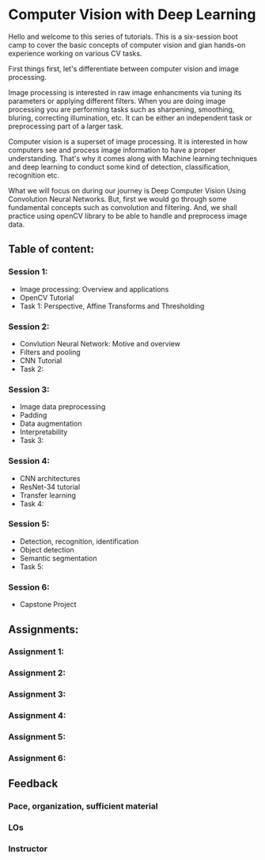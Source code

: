 # Computer Vision with Deep Learning

Hello and welcome to this series of tutorials. This is a six-session boot camp to cover the basic concepts of computer vision and gian hands-on experience working on various CV tasks.

First things first, let's differentiate between computer vision and image processing.

Image processing is interested in raw image enhancments via tuning its parameters or applying different filters. When you are doing image processing you are performing tasks such as sharpening, smoothing, bluring, correcting illumination, etc. It can be either an independent task or preprocessing part of a larger task.

Computer vision is a superset of image processing. It is interested in how computers see and process image information to have a proper understanding. That's why it comes along with Machine learning techniques and deep learning to conduct some kind of detection, classification, recognition etc.

What we will focus on during our journey is Deep Computer Vision Using Convolution Neural Networks. But, first we would go through some fundamental concepts such as convolution and filtering. And, we shall practice using openCV library to be able to handle and preprocess image data.

## Table of content:

### Session 1:
- Image processing: Overview and applications
- OpenCV Tutorial
- Task 1: Perspective, Affine Transforms and Thresholding
### Session 2:
- Convlution Neural Network: Motive and overview
- Filters and pooling
- CNN Tutorial
- Task 2:
### Session 3:
- Image data preprocessing
- Padding
- Data augmentation
- Interpretability 
- Task 3:
### Session 4:
- CNN architectures
- ResNet-34 tutorial
- Transfer learning
- Task 4:
### Session 5:
- Detection, recognition, identification 
- Object detection
- Semantic segmentation
- Task 5:
### Session 6:
- Capstone Project

## Assignments:

### Assignment 1:
### Assignment 2:
### Assignment 3:
### Assignment 4:
### Assignment 5:
### Assignment 6:

## Feedback

### Pace, organization, sufficient material
### LOs
### Instructor


